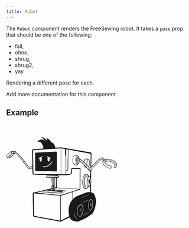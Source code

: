 ```yaml
---
title: Robot
---
```


The `Robot` component renders the FreeSewing robot.
It takes a `pose` prop that should be one of the following:

 - fail,
 - ohno,
 - shrug,
 - shrug2,
 - yay

Rendering a different pose for each.

<Fixme> Add more documentation for this component </Fixme>

## Example

<svg class="" xmlns="http://www.w3.org/2000/svg" width="300" height="300" viewBox="0 0 500 500"><path stroke="none" fill="currentColor" d="m 159.48843,60.874613 c -0.30352,-0.002 -0.48225,0.0525 -0.61592,0.163448 -0.5795,0.480937 -0.17967,0.920146 2.48781,2.735562 5.73849,3.905466 11.25954,10.761049 12.72466,15.800879 0.20279,0.69761 0.42697,1.46235 0.49894,1.69983 0.072,0.23748 -0.10948,-0.004 -0.40259,-0.53507 -0.76251,-1.38282 -3.13081,-4.22261 -4.36314,-5.23198 -2.12605,-1.74138 -4.33873,-2.61517 -8.1998,-3.23965 -1.90418,-0.30798 -2.41888,-0.30549 -4.49906,0.0292 -1.29185,0.20788 -3.00525,0.59648 -3.80742,0.86368 -3.18563,1.0612 -6.89632,3.55605 -10.09576,6.78557 -2.477,2.50029 -2.47285,3.40782 0.0137,2.81471 0.62343,-0.14871 2.33017,-0.27684 3.79194,-0.28389 3.86781,-0.0181 6.17924,0.86976 9.71038,3.72656 2.75944,2.23246 6.70289,7.96661 8.45444,12.29454 2.10794,5.208608 3.08813,12.309388 1.91832,13.889428 -0.22008,0.29726 -2.02598,0.47707 -9.57274,0.95486 -5.11618,0.32391 -11.04234,0.65599 -13.16854,0.73809 -5.75914,0.22239 -19.58726,1.29218 -21.85696,1.69123 -2.49994,0.43953 -3.95978,1.38923 -4.8397,3.14847 -0.57548,1.15055 -0.59844,1.37026 -0.54023,5.06854 0.0335,2.12621 0.16876,11.74775 0.30108,21.38211 0.13233,9.63437 0.35397,22.138 0.49206,27.78572 0.26338,10.77214 0.11612,18.92343 -0.34925,19.3055 -0.39421,0.32365 -4.64784,1.76806 -8.22734,2.79405 -3.51963,1.00885 -4.03578,0.9948 -5.45564,-0.14623 -1.61126,-1.29483 -9.045437,-9.83716 -11.009345,-12.65068 -5.590327,-8.00877 -15.643259,-20.50865 -24.965867,-31.04088 -15.66131,-17.69339 -23.516938,-25.42744 -26.724196,-26.313 -0.602852,-0.16646 -1.475604,-0.12297 -3.076217,0.15312 -2.742953,0.47313 -2.210998,0.47561 -9.361124,-0.0654 -3.255752,-0.24633 -6.225037,-0.44317 -6.599757,-0.437 -0.54784,0.009 -1.423395,0.74029 -4.469803,3.73343 -2.083707,2.04729 -6.915266,6.78636 -10.7357876,10.53278 C 3.1250513,142.76856 0,146.01565 0,146.23782 c 0,0.55235 4.0956757,9.71992 4.5420643,10.16632 0.197098,0.19712 0.5870615,0.30207 0.8671213,0.23398 0.2799012,-0.0681 3.867933,-0.67521 7.9726994,-1.34886 l 7.463436,-1.22497 0.992716,-0.88605 c 0.546307,-0.48761 4.038501,-3.73361 7.75936,-7.21397 12.464207,-11.65858 11.838357,-10.979 11.380966,-12.37197 -0.328032,-0.99901 0.401743,-0.5824 2.553191,1.45725 3.608915,3.42138 11.709481,12.47013 18.613859,20.79199 7.848608,9.45994 17.90462,22.24232 20.845321,26.49709 1.699149,2.45843 4.829049,6.80684 6.955895,9.66393 7.363018,9.89108 10.529281,13.19438 13.232211,13.80168 1.52732,0.34317 4.81297,-0.33827 10.01663,-2.07662 2.52486,-0.84346 4.68576,-1.44234 4.80185,-1.33165 0.11609,0.11069 0.34824,5.2199 0.51614,11.35345 l 0.30625,11.15213 0.88088,1.78242 c 0.89599,1.81291 2.02674,2.9819 3.71968,3.84183 1.37271,0.69727 4.47137,0.85254 21.91029,1.09938 9.30215,0.13167 21.47839,0.34936 27.05968,0.48518 5.58129,0.13583 15.3474,0.31321 21.70212,0.39399 l 11.55474,0.14796 0.24603,0.63486 c 0.3505,0.90597 -0.0173,1.77066 -0.84648,1.99231 -0.37778,0.101 -2.00779,0.07 -3.62333,-0.0688 -1.61553,-0.13883 -6.54918,-0.26821 -10.96289,-0.28732 -7.41164,-0.0321 -8.05757,-0.002 -8.45615,0.39743 -0.36407,0.36432 -0.4281,0.83749 -0.40775,3.02116 0.029,3.10485 0.4179,5.31095 1.04605,5.93909 0.59441,0.59443 2.56778,0.75759 13.66748,1.12692 4.65107,0.15475 8.52533,0.32371 8.60928,0.37506 0.25822,0.15796 0.42846,2.616 1.17852,17.13425 0.3982,7.70749 0.78692,14.42263 0.8654,14.92344 0.13415,0.8557 0.0636,0.98829 -1.17165,2.20393 -1.55917,1.53446 -2.39591,3.12916 -2.38974,4.5541 0.007,1.69974 0.89856,4.09753 2.0921,5.63457 1.07804,1.38829 1.28138,1.88918 0.87229,2.142 -0.1171,0.0724 -5.96056,1.49833 -12.98618,3.1674 -7.02561,1.66907 -17.99369,4.2743 -24.3723,5.78941 -6.37861,1.51513 -16.21545,3.85113 -21.8604,5.19241 -5.64495,1.34124 -11.02777,2.53901 -11.96077,2.66157 -6.51659,0.85612 -7.88751,1.06023 -9.81704,1.45553 -3.24272,0.66437 -4.16271,1.19108 -4.9739,2.84911 -0.51025,1.0429 -0.66248,1.68928 -0.63658,2.70116 0.0188,0.7316 0.36997,20.73669 0.77938,44.45717 0.4094,23.72047 0.81087,44.4873 0.89293,46.1484 0.0821,1.66109 0.0271,4.51634 -0.12215,6.3434 -0.25882,3.16824 -0.24816,3.3662 0.2271,4.29776 0.59158,1.15961 2.08631,2.70948 3.13815,3.25343 0.4142,0.21416 6.31834,1.40846 13.12036,2.65298 45.6104,8.34487 107.33799,19.75262 107.44046,19.85604 0.26542,0.2678 1.77908,-0.16892 2.50501,-0.7226 1.22184,-0.93196 38.76845,-19.06557 39.07896,-18.87365 0.15376,0.095 0.65538,0.98434 1.11314,1.97511 1.09882,2.37823 2.89392,5.39656 4.27884,7.1916 2.01186,2.60765 5.08541,4.74747 8.53701,5.94425 2.77092,0.96076 10.63718,2.83956 13.46963,3.2173 4.08749,0.54511 9.40004,0.84555 10.51385,0.59528 0.51445,-0.11556 2.9979,-1.13135 5.51758,-2.25727 2.51965,-1.12594 7.9339,-3.45233 12.03303,-5.17004 4.44285,-1.86175 9.64913,-4.26556 12.88982,-5.95285 6.50961,-3.38928 7.22726,-3.8148 11.92808,-7.07805 4.99721,-3.46897 11.26595,-7.63526 16.40821,-10.90439 4.78031,-3.03905 4.91978,-3.18282 7.87979,-8.16884 2.98969,-5.03599 6.50029,-12.85681 8.49056,-18.9115 0.83248,-2.53243 2.19686,-8.14852 3.39623,-13.98577 0.67843,-3.30183 1.59899,-10.43468 1.92522,-14.91655 0.24164,-3.31964 0.22368,-4.53241 -0.11872,-8.21357 -0.92927,-9.99047 -2.92444,-17.92931 -6.18684,-24.61661 -2.1939,-4.49707 -5.64305,-8.55094 -8.3254,-9.78436 -0.53155,-0.24442 -2.21634,-0.6271 -3.74376,-0.84992 -1.52741,-0.22281 -2.95185,-0.49726 -3.16396,-0.61077 -0.61046,-0.32671 -0.74927,-10.73684 -0.47141,-35.38509 0.63863,-56.64821 0.74843,-64.84696 0.87744,-66.11111 0.13052,-1.27881 0.24441,-1.47508 1.96652,-3.38246 9.6872,-10.72954 40.69582,-42.22421 43.13584,-43.81199 0.65327,-0.42511 0.69472,-0.42164 1.76004,0.13935 1.69621,0.89321 5.17272,3.42776 5.31628,3.87624 0.071,0.22185 -0.0862,1.25456 -0.34925,2.29512 -1.45078,5.73986 -1.13227,9.63559 1.18541,14.45547 1.4708,3.05867 3.27629,5.20728 6.57395,7.82301 9.15579,7.26251 16.68808,10.95299 24.2295,11.87474 2.82757,0.34562 3.64749,0.34828 4.89132,0.0121 1.3407,-0.36241 1.86325,-1.3644 2.36221,-4.53347 0.20533,-1.30405 0.59641,-3.28104 0.87057,-4.3941 0.48456,-1.96717 0.48693,-2.03496 0.0533,-2.45684 -0.2938,-0.28587 -1.72449,-0.69445 -4.19109,-1.19573 -6.49577,-1.32012 -13.70952,-4.66928 -18.59493,-8.63336 -1.99262,-1.61682 -6.29179,-7.01041 -6.29179,-7.89356 0,-0.78089 3.26918,-2.38945 5.92017,-2.91277 0.39866,-0.0787 2.08796,-0.29375 3.7558,-0.4783 3.25807,-0.36048 6.34702,-0.15266 10.37793,0.70024 4.46596,0.94494 10.46172,3.28909 13.29414,5.19756 2.39937,1.61667 5.64097,4.50215 7.32579,6.52061 2.9635,3.55034 3.07658,3.91 1.48478,4.73304 -0.52977,0.27392 -1.08975,0.76305 -1.24391,1.08735 -0.15417,0.3243 -0.45145,2.01239 -0.66066,3.75064 -0.20921,1.73825 -0.54188,4.00659 -0.7398,5.04101 -0.2328,1.21669 -0.2807,2.02802 -0.13592,2.29855 0.1231,0.23 0.80967,0.82278 1.52606,1.31617 1.06247,0.73141 1.43149,0.86578 2.00436,0.72776 2.10211,-0.50644 5.50142,-2.95702 6.96449,-5.02208 1.5108,-2.13238 2.04911,-3.31659 2.69083,-5.90812 0.55449,-2.23928 0.56049,-2.36391 0.21678,-4.97563 -0.1939,-1.47338 -0.52494,-3.27028 -0.73464,-3.99322 -1.366,-4.70909 -5.8388,-9.74109 -12.01238,-13.51609 -2.47918,-1.51595 -8.1344,-4.27704 -10.37965,-5.0668 -7.852,-2.76195 -17.9165,-4.23811 -25.06221,-3.67667 -1.8966,0.14902 -3.92416,0.37716 -4.50594,0.50754 -0.96655,0.21661 -1.19793,0.16652 -2.68567,-0.58496 -0.89547,-0.45232 -2.87966,-1.60205 -4.40786,-2.55491 -1.52821,-0.95284 -3.90375,-2.29336 -5.28015,-2.97987 -2.12603,-1.0604 -2.70772,-1.2493 -3.86591,-1.24906 -2.62515,7.4e-4 -6.67105,2.50879 -12.41154,7.69225 -5.51644,4.98115 -14.86337,14.17466 -21.18598,20.83844 -7.41342,7.81343 -12.03789,12.41498 -12.47691,12.41498 -0.18787,0 -0.35234,-0.62941 -0.45764,-1.75317 -0.21912,-2.33826 0.30507,-46.65447 0.59356,-50.17948 0.14996,-1.83226 0.14129,-3.58614 -0.0275,-5.19585 -0.40057,-3.81977 -1.38692,-5.33758 -3.91752,-6.03028 -0.68882,-0.18855 -29.79319,-5.25185 -64.67624,-11.25365 -34.88305,-6.00179 -64.70657,-11.168 -66.27456,-11.47904 -2.51752,-0.4994 -3.13983,-0.5395 -5.31628,-0.3441 -1.35556,0.12172 -6.4512,0.4929 -11.32419,0.82412 -8.71642,0.59254 -11.54848,0.59215 -12.03991,0 -0.13466,-0.16224 -0.3611,-0.9347 -0.50238,-1.71704 -0.52386,-2.90069 -1.47272,-6.22446 -2.37254,-8.311628 -2.80311,-6.50187 -8.1998,-12.24819 -12.58875,-13.40597 -1.48811,-0.39255 -1.74731,-0.20668 -2.17124,1.56047 -0.16059,0.66939 -0.36457,1.2181 -0.45249,1.2181 -0.0879,0 -0.41328,-0.89771 -0.72259,-1.99404 -1.31295,-4.65354 -2.97052,-7.75047 -5.81007,-10.84933 -2.88682,-3.15048 -7.49215,-6.01047 -11.64075,-7.229459 -2.07665,-0.610189 -3.0404,-0.514296 -3.24827,0.323452 -0.0737,0.296973 0.24248,2.116247 0.70368,4.043127 1.9765,8.25784 1.89357,8.6341 -0.89981,4.06377 -1.1739,-1.92063 -2.82983,-4.31782 -3.6801,-5.32832 -3.73253,-4.435874 -10.90163,-8.466646 -17.08091,-9.603719 -0.63117,-0.116153 -1.05909,-0.175137 -1.36263,-0.177207 z m 86.88073,51.017357 c 0.26275,0.10083 0.31829,10.40055 0.31829,58.5995 v 58.47908 l -7.79204,-0.0344 c -15.64166,-0.0678 -101.92702,-1.16552 -106.97421,-1.36089 -4.57843,-0.17724 -5.30922,-0.26211 -6.16102,-0.71056 -1.166,-0.61386 -2.17264,-1.6372 -2.52394,-2.56696 -0.17073,-0.45185 -0.54631,-17.8114 -1.10283,-50.94509 -0.82258,-48.97367 -0.83397,-50.28485 -0.40087,-51.26167 0.24446,-0.55134 0.61001,-1.13741 0.81206,-1.30412 0.78937,-0.65132 4.0811,-1.26799 6.7718,-1.26799 1.44883,0 28.30619,-1.74331 59.6834,-3.87452 31.37722,-2.13121 57.19403,-3.81966 57.36936,-3.75236 z m 2.01296,0.22022 c 0.67656,-0.0317 2.77199,0.36062 9.41964,1.52779 4.18596,0.73495 7.7605,1.47907 7.94345,1.65338 0.28095,0.26768 0.28678,1.38122 0.0344,7.16407 -0.16436,3.76572 -0.26117,9.85683 -0.21334,13.53501 0.0813,6.25025 0.12007,6.72946 0.57464,7.33784 0.26752,0.35802 0.86484,0.77411 1.32821,0.9239 l 0.84304,0.27183 -0.0258,42.12593 c -0.0222,35.70346 -0.0781,42.15881 -0.36303,42.33926 -0.36392,0.23021 -16.07858,0.22897 -18.4573,-0.002 l -1.45036,-0.14108 -0.0654,-57.86658 c -0.0363,-31.82663 -0.004,-58.11939 0.0706,-58.42918 0.0603,-0.25003 -0.0447,-0.42141 0.3613,-0.44044 z m 23.15078,4.11195 c 1.55266,0.0976 7.14335,1.14613 7.46687,1.45208 0.31357,0.29653 0.30394,0.79664 -1.26799,65.74982 -0.34089,14.08611 -0.67039,25.85112 -0.73292,26.14439 -0.075,0.35128 -0.49491,0.70189 -1.23015,1.02713 -1.46666,0.64877 -4.15227,0.68742 -4.88615,0.0706 l -0.50238,-0.42324 0.2942,-46.91402 c 0.16226,-25.80239 0.37296,-46.99107 0.46797,-47.08606 0.0299,-0.0299 0.16874,-0.0346 0.39055,-0.0206 z m 10.22996,1.96994 c 1.13903,0.0775 5.75392,0.8466 12.70058,2.11964 84.02635,15.39857 82.38113,15.08628 83.97313,15.92819 1.21677,0.64348 1.64998,1.04421 2.28651,2.11274 0.72952,1.2246 0.78529,1.47284 0.7897,3.5029 0.008,3.91739 -0.73071,47.97015 -0.88089,52.54858 l -0.14623,4.45604 -1.18541,1.22154 -1.18542,1.22154 -2.64437,-2.77857 c -1.45392,-1.52821 -2.64686,-2.84333 -2.65126,-2.92137 -0.005,-0.0781 0.40179,-0.57388 0.90498,-1.10283 0.91236,-0.95911 0.97486,-1.11384 2.25554,-5.63973 1.38907,-4.90889 1.67401,-14.53565 0.56088,-18.96828 -1.1051,-4.4007 -3.98472,-7.94779 -7.59591,-9.35596 -3.03825,-1.18475 -8.43142,-2.05806 -10.84418,-1.75661 -1.23832,0.15472 -1.45215,0.28027 -2.79923,1.65682 -0.80194,0.81949 -1.82095,2.17407 -2.26414,3.00912 -0.80616,1.51898 -2.05246,5.45172 -2.34329,7.39117 -0.28249,1.8837 -0.32842,1.87181 -3.41343,-0.88432 -6.31944,-5.64578 -8.43438,-7.16264 -13.68814,-9.81533 l -3.16911,-1.60004 -0.40776,-2.41556 c -0.49618,-2.94154 -1.98215,-6.67855 -3.37214,-8.48024 -1.73879,-2.25381 -4.24527,-3.49262 -8.92068,-4.40615 -3.88322,-0.75875 -4.78687,-0.82061 -7.50817,-0.5213 -3.04671,0.3351 -3.92661,0.77122 -5.30939,2.63233 -2.08597,2.80761 -4.16772,8.0821 -4.96703,12.58702 -0.59394,3.3474 -0.53966,9.87285 0.11183,13.52985 1.85161,10.3937 4.69826,15.48344 9.20284,16.44949 2.32351,0.49831 10.26272,-0.79433 13.03607,-2.12307 3.39885,-1.6284 6.49682,-6.6844 7.64753,-12.47863 0.25034,-1.26046 0.56087,-2.18539 0.75701,-2.26071 0.18259,-0.07 1.22503,0.38946 2.31749,1.02025 4.07134,2.35081 9.2762,6.49403 14.75138,11.74399 l 2.61513,2.50845 0.60561,2.16952 c 1.09019,3.91137 3.6698,8.46282 5.39025,9.5091 0.39082,0.23766 1.61284,0.56735 2.71492,0.73292 1.10207,0.16557 2.22032,0.3562 2.48609,0.42324 0.46705,0.11772 2.17176,1.93515 7.78689,8.30646 4.67415,5.30362 5.87822,6.45942 6.94729,6.65998 0.57673,0.10819 1.33677,0.0637 1.92865,-0.11356 0.53691,-0.16078 1.23708,-0.35723 1.55703,-0.43528 l 0.58153,-0.14107 -0.15313,7.82645 c -0.0846,4.30513 -0.3179,10.3289 -0.51785,13.38532 -0.19999,3.05642 -0.36382,5.80183 -0.36647,6.10083 -0.005,0.79213 -0.5258,0.66178 -1.1768,-0.29421 -0.81286,-1.19371 -1.86215,-1.91263 -3.66634,-2.51018 l -1.57768,-0.52129 -1.66026,-3.50807 c -1.99421,-4.21208 -3.00068,-5.43264 -4.95326,-6.00791 -2.47669,-0.72969 -8.22659,-0.39699 -10.16459,0.58841 -1.87434,0.95304 -4.1463,3.71308 -5.85995,7.11934 -1.06105,2.10904 -3.4002,8.86523 -4.18248,12.07948 -1.23098,5.05771 -2.02828,13.00487 -2.03533,20.29649 -0.01,9.97015 3.18296,19.94329 7.87463,24.59769 2.66648,2.64528 5.15746,3.73412 7.9469,3.47363 1.9173,-0.17903 2.83374,-0.56071 5.31111,-2.20909 2.12577,-1.41444 3.07729,-2.56564 4.93605,-5.97177 0.99761,-1.82812 1.03074,-1.86053 2.24695,-2.12136 1.45014,-0.311 3.25205,-1.07146 3.87795,-1.63789 0.24355,-0.22041 0.95432,-1.30271 1.57941,-2.40523 0.62507,-1.10252 1.22965,-2.0052 1.34369,-2.00609 0.19235,-0.002 0.12642,6.67345 -0.23571,23.5981 l -0.14623,6.80621 -4.93778,-0.13936 c -7.71773,-0.21883 -8.34789,-0.0973 -17.40436,3.34461 -4.1453,1.57542 -9.41843,3.61108 -11.71819,4.52486 -2.29978,0.91381 -6.13814,2.42575 -8.53013,3.36009 -18.50525,7.22845 -18.17833,7.08668 -22.83247,9.97878 -3.00857,1.86954 -5.02896,3.47576 -9.46092,7.52365 -1.28282,1.17166 -2.38021,2.12996 -2.43791,2.12996 -0.1367,0 -0.42324,-17.37701 -0.42324,-25.66266 v -6.4518 l 14.07352,-4.61604 c 7.74071,-2.53881 15.23385,-4.99632 16.65251,-5.4608 1.41867,-0.46448 2.71258,-1.00528 2.87492,-1.20089 0.22848,-0.2753 0.34675,-10.94674 0.52303,-47.2392 0.12526,-25.78614 0.16893,-47.12037 0.0963,-47.40951 -0.0726,-0.28912 -0.28926,-0.73987 -0.48173,-1.00303 -0.34459,-0.47113 -0.65243,-0.47818 -20.00401,-0.40947 -18.4693,0.0655 -19.69101,0.0958 -20.25863,0.50409 l -0.60389,0.43356 -0.13764,8.91552 c -0.11315,7.38862 -0.20643,9.16084 -0.54884,10.36244 -0.66531,2.33462 -1.43142,3.23545 -3.73171,4.38035 -1.10131,0.54815 -2.56935,1.16861 -3.26203,1.37982 -1.92243,0.58618 -9.09617,1.41165 -12.61627,1.45208 l -3.13987,0.0361 -0.0637,-7.91936 -0.0637,-7.91937 1.5209,0.15484 c 2.97064,0.30436 6.13207,-0.81533 6.69095,-2.37081 0.60655,-1.68821 0.96497,-8.91602 1.32648,-26.76378 1.04113,-51.39789 1.38529,-65.6157 1.59317,-65.82551 0.0175,-0.0177 0.10911,-0.0214 0.27183,-0.0103 z m -256.960381,8.37185 c 0.339357,0.0109 0.780671,0.0362 1.352297,0.0706 2.401919,0.14443 4.530062,0.35425 4.528299,0.44733 -5.55e-4,0.0251 -0.272225,0.57984 -0.603887,1.23358 -0.331662,0.65373 -0.602168,1.50826 -0.602168,1.89769 0,0.96785 1.253622,2.17528 2.845672,2.74072 0.693521,0.24632 1.261111,0.53145 1.261111,0.63314 0,0.10166 -1.618178,0.1858 -3.595801,0.1858 h -3.5958 l -1.357458,-3.20525 c -0.746585,-1.76264 -1.357457,-3.40264 -1.357457,-3.64397 0,-0.30383 0.107124,-0.39234 1.125192,-0.35958 z m 13.927276,0.19958 c 0.423932,-0.0233 0.422629,0.0715 0.270115,0.38883 -0.121262,0.25229 -0.216064,1.13458 -0.209898,1.96134 0.008,1.13579 -0.08089,1.54116 -0.363021,1.65682 -0.20537,0.0842 -1.127101,0.41296 -2.04737,0.73121 -2.240012,0.77464 -2.965949,0.74572 -4.068932,-0.16345 -1.16327,-0.95887 -1.202367,-1.73914 -0.116993,-2.40007 1.140931,-0.69475 4.719549,-1.96585 5.959738,-2.11618 0.245921,-0.0298 0.43505,-0.0507 0.576361,-0.0585 z m 185.825465,0.16 c -0.65479,0.006 -1.45032,0.0435 -2.43964,0.10323 -3.25632,0.19648 -44.17696,2.22048 -75.33631,3.72656 -6.91017,0.334 -13.03235,0.66881 -13.60555,0.74325 -0.66771,0.0867 -1.3184,0.38158 -1.81166,0.82238 l -0.77077,0.68819 0.0912,39.34219 c 0.0647,28.30856 0.16528,39.58019 0.3613,40.18867 0.20779,0.64504 0.53156,0.97337 1.3609,1.38154 l 1.08562,0.53507 33.7059,0.5041 c 18.53784,0.2773 38.86932,0.58874 45.18148,0.69335 6.31218,0.1046 11.99628,0.20914 12.63176,0.23054 1.27863,0.0432 2.49814,-0.37775 3.11406,-1.07529 0.37134,-0.42053 0.41706,-3.80869 0.57981,-43.35262 l 0.17549,-42.89498 -0.76734,-0.6469 c -0.8908,-0.74956 -1.59184,-1.00779 -3.55623,-0.98928 z m -183.717879,0.0825 c 0.698472,0 0.72918,0.29227 0.160005,1.52091 -0.580133,1.25228 -0.77996,1.38031 -1.011642,0.65034 -0.238226,-0.75057 0.319054,-2.17125 0.851637,-2.17125 z m -19.355385,0.38883 c 0.26608,0.29598 2.919652,6.75095 2.919652,7.10214 0,0.15503 -4.20788,4.56698 -9.352522,9.80501 -5.144642,5.23802 -9.483321,9.52457 -9.6415632,9.52457 -0.1582422,0 -0.5700992,-0.48061 -0.9135739,-1.0667 -1.0331549,-1.76295 -2.8026602,-5.51586 -2.8026602,-5.94253 0,-0.52689 19.5390153,-19.70242 19.7906673,-19.42249 z m 21.428562,0.88089 c 0.603668,0.12538 1.950513,1.27343 4.734758,4.00355 l 2.826746,2.7717 -1.015082,1.16132 c -0.558155,0.63883 -1.123068,1.16157 -1.25595,1.16132 -0.13289,-3e-4 -1.70761,-1.39985 -3.499453,-3.11062 l -3.256867,-3.11063 0.46625,-1.37466 c 0.256866,-0.75569 0.610308,-1.42824 0.784538,-1.4951 0.05788,-0.0222 0.128822,-0.0248 0.21506,-0.007 z m -4.548946,4.83799 c 0.153938,0.003 0.269369,0.0526 0.364742,0.14796 0.197318,0.1973 0.01585,0.26347 -0.684751,0.24946 -0.94378,-0.0189 -0.946358,-0.0214 -0.268394,-0.26839 0.243257,-0.0886 0.434467,-0.13211 0.588403,-0.12903 z m -2.355335,2.61856 c 0.959419,0.0141 1.470808,0.0617 1.520904,0.1428 0.08338,0.13491 -1.504047,1.81253 -3.526982,3.72828 -4.109567,3.89184 -10.777587,10.13614 -12.624873,11.82313 l -1.207777,1.10455 -5.433271,0.88948 c -5.6123653,0.91877 -6.5206142,1.01599 -6.5206142,0.7054 0,-0.10034 4.0497612,-4.22929 8.9998242,-9.17704 l 9.001545,-8.99638 5.579512,-0.16172 c 1.844005,-0.0533 3.252313,-0.0726 4.211732,-0.0585 z m 15.443017,0.6968 c 0.32044,0 6.106007,6.02847 7.587311,7.9056 0.444891,0.56377 0.443653,0.56846 -0.603887,1.51574 -0.577473,0.5222 -1.162407,0.95302 -1.298962,0.9583 -0.136546,0.005 -0.828998,-0.64969 -1.539829,-1.45724 -0.710839,-0.80755 -2.366331,-2.59816 -3.678383,-3.97775 -1.312043,-1.3796 -2.384583,-2.57401 -2.384583,-2.6547 0,-0.65669 1.368079,-2.28995 1.918333,-2.28995 z m -24.993395,1.19917 -6.981702,6.98858 c -5.028171,5.03254 -6.938775,7.09405 -6.832021,7.37225 0.08153,0.21245 0.287364,0.38208 0.457647,0.37679 1.022109,-0.0343 7.021891,-1.43015 7.484083,-1.74113 1.291201,-0.86878 13.120371,-12.11472 13.120371,-12.47346 0,-0.34224 -0.465144,-0.4011 -3.623328,-0.45765 z m 2.864598,0.77078 c 1.309356,-0.0461 2.477415,0.0136 2.596202,0.13247 0.126883,0.12689 -1.347925,1.65598 -3.575155,3.70763 -2.084993,1.92063 -4.068074,3.7618 -4.407866,4.0913 -0.339802,0.32948 -1.162706,1.07344 -1.827149,1.65338 -0.664443,0.57995 -1.496978,1.3174 -1.851235,1.6379 -0.460209,0.41633 -1.313219,0.72064 -2.98675,1.06498 -1.288251,0.26506 -2.366941,0.48173 -2.396627,0.48173 -0.520233,0 0.645768,-1.29192 5.858229,-6.49137 l 6.209208,-6.19372 z m 282.170563,5.84446 c 0.77792,0.0224 1.68409,0.15427 2.88524,0.38538 4.16019,0.8005 4.06755,0.73354 2.8732,2.09383 -1.30725,1.48888 -3.36402,6.02459 -3.93302,8.67293 -0.73794,3.43486 -0.72903,9.82027 0.0206,14.25589 1.17964,6.97938 3.33024,12.59584 5.47973,14.31095 0.46084,0.36769 0.83788,0.73865 0.83788,0.8241 0,0.27235 -0.7741,0.46762 -3.25687,0.82067 -3.46545,0.49278 -6.53011,0.45223 -7.737,-0.10151 -1.21708,-0.55842 -3.26808,-2.72169 -4.05517,-4.27711 -1.51815,-3.00014 -2.81019,-7.79099 -3.29815,-12.2326 -0.73975,-6.73311 0.11553,-13.13364 2.51017,-18.79451 1.2671,-2.9954 2.26667,-4.2436 4.08098,-5.09261 1.35479,-0.634 2.29584,-0.90271 3.59236,-0.86541 z m -250.986886,2.0921 c 0.375372,0 1.805707,1.50138 6.517174,6.84579 l 3.354934,3.80741 -1.302403,1.18542 c -0.71623,0.65237 -1.372375,1.19128 -1.458966,1.19745 -0.275338,0.0192 -9.020503,-10.63972 -9.096171,-11.08677 -0.0784,-0.46292 1.435363,-1.9493 1.985432,-1.9493 z m 122.398306,0.1428 c 0.34577,0.0272 0.89907,0.34277 1.72735,0.95314 2.40654,1.77342 5.6726,3.27068 13.00511,5.95803 3.99502,1.46417 4.35453,1.67994 4.35453,2.61168 0,1.104 -0.86528,1.54338 -2.72524,1.38671 -0.82659,-0.0696 -1.66738,-0.16542 -1.86672,-0.21334 -0.301,-0.0723 -0.38768,0.40977 -0.51271,2.84395 -0.29726,5.78754 -1.6599,9.60098 -3.9244,10.98181 -1.87708,1.14459 -4.02484,0.18665 -5.20273,-2.3192 -1.25502,-2.66995 -1.62546,-9.42537 -0.74841,-13.64684 0.26228,-1.26243 0.47825,-2.31872 0.48001,-2.34673 0.002,-0.028 -0.81188,-0.65331 -1.80823,-1.39014 -2.05618,-1.52061 -3.26374,-3.01484 -3.26374,-4.03969 0,-0.54525 0.13939,-0.80656 0.48518,-0.77938 z m 138.32649,0.27011 c 0.13355,0.005 0.26111,0.0209 0.38194,0.0482 1.30871,0.29517 3.09372,1.44392 3.83495,2.46716 0.77128,1.0647 1.34395,2.3396 1.14068,2.54287 -0.0774,0.0774 -0.6153,-0.0889 -1.19573,-0.3699 -2.90681,-1.40716 -5.91132,0.12918 -7.69054,3.9313 -0.86165,1.84131 -1.09061,3.03564 -1.41768,7.38257 -0.44585,5.92528 0.44063,10.49479 2.73212,14.07696 1.28485,2.00855 2.73532,2.85082 4.90508,2.85082 0.70961,0 1.05121,0.10301 1.05121,0.31829 0,0.53916 -1.69199,2.33025 -2.67534,2.83192 -1.02623,0.52354 -1.0973,0.53285 -1.79445,0.24259 -1.00437,-0.41819 -1.81434,-1.67677 -3.01084,-4.68487 -2.60112,-6.53943 -3.28421,-10.22145 -3.07966,-16.58714 0.0749,-2.32929 0.30231,-5.0006 0.50582,-5.94769 0.64253,-2.99032 2.27311,-6.81035 3.34805,-7.84366 0.82854,-0.79645 2.02948,-1.29376 2.96439,-1.2594 z m -156.93347,0.21335 c 0.34578,-0.0272 0.48517,0.2341 0.48517,0.77938 0,1.02485 -1.20584,2.51906 -3.26202,4.03967 -0.99635,0.73684 -1.81171,1.36214 -1.80995,1.39016 0.002,0.028 0.21774,1.08429 0.48002,2.34673 0.87706,4.22147 0.50662,10.97688 -0.74841,13.64684 -0.56893,1.21035 -1.52232,2.25443 -2.34674,2.56867 -3.62437,1.3815 -6.36578,-3.15883 -6.7804,-11.23128 -0.12503,-2.4342 -0.2117,-2.91628 -0.5127,-2.84396 -0.19933,0.0479 -1.03841,0.14376 -1.865,0.21335 -1.85995,0.15667 -2.72524,-0.28443 -2.72524,-1.38843 0,-0.92588 0.44796,-1.20748 3.85387,-2.42243 6.88927,-2.45755 11.10242,-4.37545 13.50403,-6.14556 0.82827,-0.61047 1.38158,-0.92592 1.72737,-0.95314 z m 159.35246,6.13866 c 1.05747,0 2.63876,1.45939 3.58547,3.3102 0.70419,1.3767 0.58643,1.52175 -1.2353,1.52263 -2.41029,0.002 -3.70745,0.97847 -4.85519,3.65602 -1.07777,2.51432 -0.8902,5.05494 0.49034,6.62728 1.02652,1.16913 1.65348,1.43472 4.23066,1.79446 1.24751,0.17414 2.27016,0.43861 2.33296,0.60217 0.20158,0.52531 -0.72356,3.92281 -1.36777,5.02207 -0.34672,0.59164 -0.87926,1.2351 -1.18369,1.43144 -0.91817,0.59214 -1.56328,0.64965 -2.28652,0.19958 -1.14629,-0.71333 -1.94307,-1.73222 -2.83707,-3.62849 -1.24813,-2.64742 -1.68302,-5.50324 -1.51058,-9.90652 0.14432,-3.68566 0.52044,-5.57605 1.48821,-7.4858 0.61665,-1.21694 2.54633,-3.14504 3.14848,-3.14504 z m 106.74538,1.46241 c 0.80958,-0.0363 1.57788,0.0828 2.12307,0.36474 l 0.72604,0.37507 -0.9669,0.9411 c -1.05131,1.02027 -1.71564,2.1262 -1.9493,3.24998 -0.12579,0.60479 -0.33422,0.77318 -1.34886,1.08563 -0.91576,0.28201 -1.6642,0.81281 -3.1588,2.2435 -1.07726,1.03117 -2.05596,1.87029 -2.17468,1.865 -0.11877,-0.005 -0.46278,-0.53579 -0.7639,-1.17853 -0.36327,-0.77541 -0.88881,-1.39356 -1.5622,-1.83919 l -1.01336,-0.6727 1.5622,-1.44176 c 1.92615,-1.77901 4.54858,-3.66605 6.15244,-4.4268 0.7132,-0.3383 1.56468,-0.52977 2.37425,-0.56604 z m 4.34593,1.67919 c 0.30642,0 0.75535,0.14438 0.99788,0.32173 0.41023,0.29997 0.35534,0.40328 -0.78798,1.47273 -0.73265,0.6853 -1.39374,1.57944 -1.63618,2.21426 -0.46143,1.20824 -0.87579,1.3381 -1.4538,0.45592 -0.37104,-0.56667 -0.37063,-0.68268 0.009,-1.67575 0.47458,-1.24264 2.067,-2.78889 2.87147,-2.78889 z m 2.74933,1.69123 c 0.31903,0 1.47192,0.53641 2.56179,1.1923 1.08987,0.65589 2.17268,1.26652 2.40523,1.35573 0.72992,0.27999 0.47432,0.56062 -1.32993,1.46756 -0.96344,0.4843 -2.18508,1.17442 -2.71663,1.53296 -0.53156,0.35853 -1.08676,0.71951 -1.23187,0.80346 -0.14512,0.084 -0.87741,-0.29797 -1.62929,-0.84992 -1.14835,-0.84301 -1.36787,-1.12223 -1.36434,-1.74284 0.009,-1.58847 1.91685,-3.75925 3.30504,-3.75925 z m -366.341544,0.72432 c 0.466071,0 1.215532,0.72305 3.442678,3.3188 1.565634,1.82476 3.572899,4.23723 4.459481,5.36273 1.546818,1.96367 1.597802,2.07289 1.280036,2.68739 -0.182133,0.35221 -0.720935,0.98208 -1.197453,1.40048 -0.476521,0.41838 -0.998115,0.75629 -1.159603,0.75012 -0.298568,-0.0117 -9.174612,-10.95412 -9.304349,-11.47043 -0.113898,-0.45326 1.816565,-2.04909 2.47921,-2.04909 z m 254.254074,1.6964 c 0.97194,0.0114 3.52263,0.46878 3.72138,0.66754 0.12743,0.12743 -0.12673,0.72603 -0.61765,1.45552 -0.88847,1.32027 -1.45617,3.32511 -1.21465,4.28744 0.11979,0.4772 0.0272,0.62922 -0.49895,0.82927 -1.4269,0.5425 -3.34964,-0.0471 -3.92784,-1.20434 -0.41064,-0.8218 -0.387,-3.01358 0.0413,-3.84183 0.45117,-0.87243 1.96145,-2.19977 2.49642,-2.1936 z m 35.54852,0.37678 c 1.40001,-0.006 2.97724,0.17784 4.3098,0.55571 1.23854,0.35121 1.99403,0.68941 1.99403,0.89293 0,0.18016 -0.32813,0.8426 -0.72776,1.47273 -1.04779,1.65221 -2.06749,4.45291 -2.67534,7.34645 -0.42841,2.03939 -0.53325,3.39126 -0.55571,7.10901 -0.0152,2.52486 0.0618,5.32426 0.17205,6.22125 0.12956,1.05384 0.11558,1.63101 -0.0395,1.63101 -0.13207,0 -2.53145,-2.36403 -5.33176,-5.25433 l -5.0909,-5.25607 -0.004,-1.9321 c -0.006,-5.30707 2.00755,-10.53223 4.70034,-12.19647 0.62561,-0.38666 1.84825,-0.58384 3.24826,-0.59012 z m 93.69727,0.60905 c 8.64677,-0.05 17.73895,1.86609 26.13407,5.50725 2.83921,1.23143 8.52155,4.99883 10.9715,7.27418 1.59376,1.48018 2.04318,2.08291 2.94718,3.95366 1.3186,2.72868 1.67542,4.13001 1.5123,5.92877 -0.29358,3.23784 -3.75257,7.53954 -5.29047,6.57911 -0.64538,-0.40304 -0.87403,-0.14439 -0.45938,0.51958 0.42566,0.68159 0.37553,1.69936 -0.23914,4.88445 -0.50377,2.61042 -0.46614,3.27567 0.13764,2.44996 0.44058,-0.60252 0.80562,-2.38867 0.99788,-4.88961 l 0.15828,-2.06113 1.23014,-0.7983 c 2.04519,-1.32554 3.178,-2.84622 3.86764,-5.19412 0.21199,-0.72178 0.38786,-1.80846 0.39227,-2.41555 0.0101,-1.5252 0.3923,-0.81754 0.84992,1.57423 0.45166,2.35933 0.44751,5.24277 -0.009,6.77869 -0.80337,2.70524 -3.89034,6.32938 -6.64105,7.79549 -1.45686,0.7765 -1.9407,0.86247 -2.83018,0.5041 -0.91127,-0.36716 -1.03495,-0.93566 -0.66067,-3.02804 0.72169,-4.03452 1.05317,-6.05837 1.12003,-6.84407 0.0648,-0.76244 0.16438,-0.84914 1.59144,-1.36433 1.65868,-0.59881 2.33113,-1.09401 2.85084,-2.099 0.7771,-1.50275 0.0915,-4.87201 -1.55531,-7.64408 -2.09868,-3.5326 -6.85865,-7.66778 -10.31772,-8.96197 -2.00943,-0.75183 -2.13973,-0.48793 -0.27355,0.55571 3.745,2.09432 7.82298,5.80861 9.5607,8.70907 1.52427,2.54419 2.12158,5.29204 1.37294,6.31587 -0.39308,0.53755 -0.33445,0.58267 -1.18713,-0.90669 -1.04225,-1.8205 -3.93357,-5.1725 -5.92877,-6.87503 -4.23922,-3.61734 -11.30893,-6.95664 -17.60566,-8.31335 -3.0303,-0.65292 -9.24952,-0.89122 -12.51648,-0.48002 -1.27911,0.16105 -2.36193,0.25663 -2.40695,0.21162 -0.18505,-0.18505 0.66193,-3.24881 0.991,-3.58376 0.29368,-0.29893 1.19128,-0.35841 5.12014,-0.34582 4.20962,0.0136 5.11925,0.0899 7.8385,0.66411 1.6922,0.35736 4.65235,1.13831 6.57739,1.73596 3.56537,1.10693 4.64845,1.31058 4.34249,0.81551 -0.54643,-0.88415 -7.22009,-3.04511 -11.85754,-3.84011 -3.58843,-0.61516 -7.97634,-0.83788 -10.23168,-0.51786 -1.75151,0.24852 -1.83027,0.23857 -2.41556,-0.32173 -0.33284,-0.31862 -1.25692,-0.87358 -2.05425,-1.23359 -1.33526,-0.60288 -1.40284,-0.6685 -0.84648,-0.83442 0.33222,-0.0991 2.47505,-0.19153 4.76229,-0.20474 z m -136.73847,0.33893 0.004,1.08735 c 0.002,0.59799 -0.0779,1.68466 -0.17893,2.41555 l -0.18409,1.32821 -0.0206,-1.44864 c -0.011,-0.79733 0.0707,-1.88572 0.18063,-2.41727 z m 13.37844,0.14453 c 0.21195,-0.002 0.43419,0.0807 0.71744,0.23226 0.46121,0.24683 0.45074,0.28973 -0.28732,1.13035 -0.912,1.03869 -1.43118,2.20314 -1.64306,3.68355 -0.28073,1.96151 -1.47961,1.38303 -1.47961,-0.71401 -10e-6,-1.27559 0.55219,-2.58323 1.50886,-3.5717 0.50845,-0.52534 0.83043,-0.75819 1.18369,-0.76045 z m 114.49268,0.21677 c 0.5145,0 0.99359,0.092 1.06327,0.20474 0.0697,0.11274 1.10831,0.61829 2.30887,1.12175 1.20061,0.50346 2.18158,0.98178 2.18158,1.06326 -3.9e-4,0.0815 -0.89644,0.58331 -1.99232,1.11486 -1.09589,0.53156 -2.26394,1.08792 -2.5962,1.23703 -0.53141,0.23848 -0.89576,0.11556 -3.02117,-1.01852 -1.32888,-0.70907 -2.41555,-1.4275 -2.41555,-1.59661 0,-0.50442 3.41051,-2.12651 4.47152,-2.12651 z m -26.11858,0.15485 c 0.13148,0.0165 0.25923,0.0811 0.4284,0.16861 1.15956,0.59962 1.81635,1.55109 2.10071,3.04696 0.15717,0.8269 0.10649,0.88368 -7.02816,8.03292 -3.95237,3.96045 -7.29663,7.19856 -7.43248,7.19504 -0.13585,-0.004 -0.64769,-0.37919 -1.13723,-0.83444 -0.53966,-0.50186 -1.4195,-0.98105 -2.23489,-1.21809 -0.73969,-0.21504 -1.34542,-0.48147 -1.34542,-0.59185 0,-0.22425 10.72796,-10.77508 14.17847,-13.94448 1.65228,-1.51766 2.07619,-1.90414 2.4706,-1.85467 z m -85.6506,1.05465 c 1.16807,0 7.26205,4.20457 10.77536,7.43591 l 1.5123,1.39014 -0.66926,1.32477 c -0.36797,0.72853 -0.98576,1.78712 -1.37295,2.35189 -0.38716,0.56478 -0.7872,1.02713 -0.88948,1.02713 -0.10224,0 -1.15801,-0.78073 -2.34501,-1.73424 -2.53142,-2.03342 -5.91315,-4.29733 -7.95722,-5.32832 -1.64651,-0.83047 -1.80294,-1.00145 -1.80822,-1.96995 -0.01,-1.84636 1.61373,-4.49733 2.75448,-4.49733 z m 36.14554,0.75185 c 0.45536,0.0239 0.92487,0.20325 1.42628,0.53507 1.57027,1.03913 2.18314,2.08331 2.96267,5.05304 1.7543,6.6834 0.73401,18.46135 -1.96823,22.72236 -0.38518,0.60735 -0.93721,1.23177 -1.2267,1.38671 -0.47992,0.25684 -0.68505,0.11432 -2.32092,-1.61381 -0.98683,-1.04248 -1.95928,-2.20087 -2.16093,-2.57384 -0.20165,-0.37296 -0.70828,-2.16667 -1.12519,-3.98635 -0.69697,-3.04222 -0.75802,-3.64949 -0.75185,-7.53741 0.009,-6.23919 1.02772,-10.6721 2.93686,-12.79692 0.75217,-0.83714 1.46909,-1.22869 2.22801,-1.18885 z m 0.0654,1.07874 c -0.0654,-0.0125 -0.12952,-0.01 -0.19097,0.0137 -0.43279,0.16609 -0.47946,1.3219 -0.0706,1.7308 0.43504,0.43505 0.86637,0.35056 1.04262,-0.20474 0.17811,-0.56113 -0.32387,-1.45218 -0.7811,-1.53983 z m 80.96573,0.84819 c 0.38592,-0.0178 0.37937,0.37677 0.26667,1.36779 -0.23042,2.02646 -0.30332,2.17833 -1.18369,2.46888 -0.44041,0.14536 -1.42829,0.64197 -2.1936,1.10283 -0.76534,0.46086 -1.41743,0.83787 -1.45037,0.83787 -0.0329,0 -0.12471,-0.39486 -0.20302,-0.87744 -0.27624,-1.70215 0.96377,-3.24794 3.58204,-4.46293 0.57652,-0.26752 0.95042,-0.4263 1.18197,-0.437 z m -12.14658,0.22023 c 0.11761,0 0.21334,0.76842 0.21334,1.70843 0,4.2662 2.86641,9.20838 8.67809,14.963 1.54336,1.52822 3.75788,3.44921 4.9223,4.27023 4.25275,2.99848 9.91287,5.42646 14.51912,6.22814 4.05051,0.70496 4.99866,0.34773 1.23702,-0.46626 -8.70059,-1.88274 -15.83274,-6.11973 -22.41784,-13.31994 -2.12966,-2.32858 -2.81966,-3.28556 -3.89345,-5.39026 -0.71783,-1.40705 -1.47851,-3.14758 -1.69122,-3.86936 -0.40898,-1.38759 -0.51972,-3.53131 -0.1927,-3.73344 0.10697,-0.0661 1.16185,0.39962 2.34501,1.03401 l 2.15232,1.15272 0.009,2.27447 c 0.009,2.1109 0.0739,2.40621 0.88777,4.08787 1.04948,2.16841 3.91927,5.67991 6.04748,7.39977 2.93268,2.36998 7.95438,5.26225 12.04163,6.93525 1.85173,0.75795 3.17305,1.10028 9.48328,2.45169 2.25458,0.48284 2.19329,0.18922 1.05637,4.94293 -0.74154,3.10046 -1.2859,4.36485 -1.87876,4.36485 -0.3087,0 -0.24598,-1.40394 0.18237,-4.1085 0.42307,-2.67111 0.32704,-3.70368 -0.33377,-3.57688 -0.32229,0.0618 -0.45398,0.45502 -0.59357,1.76866 -0.0987,0.92856 -0.32152,2.77446 -0.49377,4.10334 -0.27242,2.10193 -0.37395,2.42378 -0.78626,2.46545 -0.73381,0.0742 -5.2499,-1.03689 -8.16367,-2.0078 -7.88225,-2.62648 -17.86847,-9.38379 -21.89482,-14.81505 -1.44026,-1.94278 -3.02981,-5.20908 -3.42031,-7.02988 -0.74008,-3.45092 0.66665,-11.83344 1.98543,-11.83344 z m -66.46209,1.73252 c -0.37694,0.0568 -0.5915,0.56201 -0.39916,1.06325 0.23044,0.60051 0.99273,0.30853 0.99273,-0.38022 0,-0.37727 -0.15578,-0.62807 -0.42323,-0.67959 -0.0598,-0.0115 -0.11649,-0.0115 -0.17033,-0.004 z m -4.75369,0.50581 c -0.25209,-0.005 -0.46448,0.16095 -0.5299,0.50066 -0.0464,0.24092 0.10565,0.64737 0.33721,0.90325 0.50674,0.55995 0.67798,0.57577 1.07014,0.10323 0.2418,-0.29135 0.221,-0.48057 -0.10666,-0.98067 -0.22643,-0.34556 -0.51869,-0.52141 -0.77079,-0.52647 z m -286.263565,2.3519 c 0.293469,0 -0.683165,1.45907 -1.355737,2.025 -0.686199,0.57743 -1.197453,0.80061 -1.197453,0.52303 0,-0.14657 2.406262,-2.54803 2.55319,-2.54803 z m 291.977285,0.2942 c -0.11133,0.0164 -0.21596,0.0628 -0.29936,0.14625 -0.19018,0.1902 -0.18026,0.36415 0.0344,0.62281 0.34514,0.41588 0.98583,0.25229 0.98583,-0.25119 0,-0.34125 -0.38688,-0.56699 -0.72088,-0.51787 z m -165.95911,0.22883 c 0.0714,0.0118 0.13982,0.038 0.20646,0.0791 1.18709,0.73367 -1.58004,5.7676 -5.58984,10.16975 -7.52785,8.26445 -17.42778,14.21884 -26.04288,15.66497 -5.54632,0.93098 -9.527,-0.0873 -10.90612,-2.79062 -0.59879,-1.17374 -0.53731,-1.99465 0.15656,-2.09383 0.2762,-0.0395 1.39465,0.35995 2.4861,0.88777 1.35254,0.65407 2.47464,1.01305 3.52182,1.12519 3.31727,0.35526 8.94942,-1.11033 13.78447,-3.58547 6.94204,-3.55374 15.06294,-10.48431 19.73217,-16.84005 1.48541,-2.02193 2.15093,-2.69945 2.65126,-2.61684 z m 158.87934,0.99271 c -0.70246,-0.0248 -0.96252,0.69718 -0.23226,1.12176 0.5726,0.33291 0.89145,0.20285 0.98066,-0.40088 0.0496,-0.3358 -0.0916,-0.55595 -0.42151,-0.66066 -0.11676,-0.0371 -0.22654,-0.0566 -0.32689,-0.0602 z m -283.760279,0.0809 c 0.136742,-0.0256 0.260328,0.0745 0.485175,0.27699 0.258022,0.23235 2.164642,2.75856 4.235819,5.61565 2.071175,2.85709 4.613589,6.27216 5.650052,7.58731 1.036464,1.31515 1.883924,2.5177 1.883924,2.67362 0,0.15593 -0.390397,0.74173 -0.868841,1.30068 -0.478445,0.55896 -1.172358,1.1717 -1.541549,1.36262 -0.824599,0.42642 -0.670816,0.58901 -3.423753,-3.6216 -1.129484,-1.72754 -3.613054,-5.2049 -5.517576,-7.7284 -1.90452,-2.5235 -3.50826,-4.76616 -3.564831,-4.9825 -0.06546,-0.25033 0.192156,-0.57466 0.707117,-0.89293 0.445055,-0.27506 1.070437,-0.778 1.390146,-1.11831 0.278603,-0.29656 0.427576,-0.44759 0.564317,-0.47313 z m 264.688779,0.81894 c 0.0978,0 3.35709,3.18165 7.24322,7.06945 5.1215,5.12371 7.066,7.2195 7.066,7.61828 0,0.66521 -1.06971,2.86219 -1.76005,3.61473 -0.27429,0.299 -0.66978,0.53115 -0.87916,0.51442 -0.20938,-0.0166 -3.56797,-3.23903 -7.46173,-7.16063 l -7.07977,-7.13139 0.82928,-1.24734 c 0.45573,-0.68639 1.0625,-1.7045 1.34714,-2.26243 0.28464,-0.55795 0.59726,-1.01509 0.69507,-1.01509 z m 26.37321,4.59196 c -0.59043,0 -0.81634,0.42289 -0.45764,0.85508 0.3391,0.40863 1.1002,0.46594 1.32649,0.0998 0.21572,-0.34903 -0.33638,-0.95487 -0.86885,-0.95487 z m 28.53414,1.54499 c 0.7971,0.0432 2.08197,0.41376 2.8388,0.87401 0.41352,0.25147 0.93181,0.73044 1.151,1.06497 l 0.39743,0.60733 -6.81138,7.07461 c -3.74674,3.89101 -6.90428,7.10864 -7.01612,7.15031 -0.11184,0.0417 -0.36577,-0.23718 -0.56431,-0.62109 -0.35676,-0.68994 -1.82086,-2.10989 -2.69255,-2.61169 -0.40519,-0.23326 -0.20562,-0.5261 2.0078,-2.93686 4.17454,-4.5467 9.69486,-10.30516 10.09233,-10.5276 0.11964,-0.0669 0.3313,-0.0884 0.597,-0.074 z m -39.16669,9.61403 c 0.33826,0.13083 9.22226,9.45067 9.9564,10.44504 0.58033,0.78601 0.67234,1.09338 0.54196,1.81166 -0.28641,1.57795 -1.25035,3.1646 -2.1506,3.54075 -1.02191,0.42698 -0.89799,0.43847 -1.64134,-0.14625 -0.66903,-0.52626 -9.82909,-10.99154 -9.82909,-11.22957 0,-0.0782 0.37966,-0.53447 0.84475,-1.01336 0.46508,-0.47889 1.12401,-1.45917 1.46413,-2.17812 0.34013,-0.71896 0.70603,-1.27181 0.81379,-1.23015 z m -267.131858,0.60389 0.868841,0.95487 c 0.477362,0.52534 1.84278,2.02596 3.034926,3.33601 1.192151,1.31005 2.722471,2.73826 3.401391,3.17256 l 1.2353,0.7897 -0.80002,2.37426 c -0.44012,1.30603 -0.80281,2.61893 -0.80518,2.91793 -0.003,0.34104 -0.15224,0.54367 -0.40088,0.54367 -0.60763,0 -6.812205,-6.37781 -8.497445,-8.73486 -0.822385,-1.15023 -1.495096,-2.18696 -1.495096,-2.30373 10e-7,-0.11678 0.341713,-0.41432 0.758732,-0.66066 0.417021,-0.24633 1.194917,-0.88524 1.72908,-1.4194 z m 258.778928,1.63446 c 0.0663,-0.011 0.17141,0.0446 0.31485,0.16345 0.45291,0.37522 4.18937,4.98177 4.18937,5.16487 0,0.0654 -0.32905,0.11871 -0.73121,0.11871 -1.04353,0 -2.62897,-1.65302 -3.32052,-3.46332 -0.50362,-1.31837 -0.65156,-1.95062 -0.45249,-1.98371 z m 33.72827,2.69599 c 0.1332,0.007 0.27618,0.0537 0.46281,0.11871 0.86985,0.30324 2.33214,1.89788 2.55491,2.78546 0.1798,0.71643 0.34959,0.51186 -7.19677,8.60756 -3.03539,3.25634 -5.78486,6.04333 -6.11114,6.19199 -0.97682,0.44507 -2.09001,0.14022 -2.80094,-0.76733 -0.57296,-0.73147 -0.54292,-0.82051 0.37507,-1.12347 0.94224,-0.31097 2.20127,-1.54137 2.56523,-2.50674 0.14104,-0.3741 0.25636,-1.3502 0.25636,-2.16952 v -1.48993 l 3.22245,-3.14504 c 1.77247,-1.73011 3.93172,-3.93348 4.79842,-4.89648 1.1599,-1.28883 1.47397,-1.62669 1.8736,-1.60521 z m -271.27476,0.89297 c 0.0781,0.006 0.1349,0.0271 0.16689,0.0619 0.11452,0.12484 0.27746,1.33753 0.3613,2.69599 l 0.1514,2.4706 -0.71228,0.36819 c -1.03052,0.5329 -1.52786,0.46004 -2.29167,-0.33721 -0.87928,-0.91776 -1.06902,-2.44745 -0.45249,-3.6371 0.31384,-0.60558 0.75835,-0.97402 1.58628,-1.31444 0.53018,-0.21796 0.9562,-0.32652 1.19057,-0.30796 z m -5.1167,1.82887 c 0.38237,0.0465 0.30549,0.3682 0.2684,1.0254 -0.0691,1.22344 0.43556,2.68403 1.21293,3.5115 l 0.4955,0.52819 -2.69599,0.87056 c -1.48306,0.47944 -3.37057,1.0311 -4.19281,1.22499 -1.79207,0.42258 -2.73623,0.45265 -2.9575,0.0946 -0.26296,-0.42547 0.12988,-3.14884 0.61249,-4.24442 0.58545,-1.32904 1.08425,-1.61117 4.23409,-2.38631 1.79975,-0.44289 2.64052,-0.67102 3.02289,-0.62453 z m 263.16615,4.99283 c 0.43271,0.0506 1.63239,1.19066 1.86327,1.85295 0.58139,1.66782 0.0907,3.88159 -1.034,4.66939 -0.27801,0.19472 -0.97117,0.35442 -1.54155,0.35442 -0.84321,0 -1.20601,-0.15397 -1.93726,-0.82412 l -0.89981,-0.8241 1.36778,-1.43317 c 0.94896,-0.99489 1.45318,-1.75818 1.65166,-2.49813 0.1572,-0.586 0.3363,-1.14715 0.39743,-1.24734 0.0255,-0.0418 0.0707,-0.0572 0.13248,-0.0499 z m -59.97245,3.31536 16.79187,0.0567 -0.0981,31.1682 c -0.0543,17.14253 -0.16229,37.42 -0.24087,45.06105 l -0.1428,13.89288 -1.20949,0.0379 c -0.66443,0.0204 -10.01431,-0.433 -20.77823,-1.0082 -50.85792,-2.71773 -80.90012,-4.45307 -81.13605,-4.68659 -0.22478,-0.22243 -0.79428,-43.51114 -0.5798,-44.07005 0.0935,-0.24375 0.61763,-0.4226 1.54499,-0.52647 6.67254,-0.74738 7.20917,-0.9051 7.95377,-2.34502 0.38042,-0.73565 0.4418,-4.00868 0.10839,-5.73607 -0.28027,-1.45229 -0.74997,-1.74705 -2.67018,-1.66715 -0.86377,0.0359 -2.74592,0.0426 -4.18249,0.0137 l -2.61168,-0.0534 0.074,-0.874 0.0757,-0.87573 11.23473,-0.005 c 6.17929,-0.003 15.85653,0.0187 21.50427,0.0464 14.0487,0.069 17.51264,-0.23088 25.08802,-2.17125 6.23785,-1.59778 8.95486,-3.41426 10.12845,-6.7718 0.87397,-2.50036 1.03546,-3.88517 1.1682,-10.0063 0.13819,-6.37049 0.38545,-9.02732 0.86885,-9.33533 0.17418,-0.111 7.87274,-0.17623 17.10844,-0.14451 z m 43.55392,24.5822 c 0.47867,0.007 0.63433,0.2458 0.0722,0.71228 -0.53003,0.43989 -3.13138,4.31878 -3.84527,5.73436 -2.14593,4.25509 -4.38118,12.9263 -5.11498,19.84056 -1.25853,11.8582 1.09727,28.46839 4.97907,35.11497 0.54486,0.93292 0.94582,1.73976 0.89121,1.79446 -0.0547,0.0546 -0.59167,-0.21094 -1.1923,-0.59185 -2.14703,-1.36159 -5.72924,-7.96513 -6.8389,-12.60594 -2.06073,-8.61826 -2.13843,-17.69175 -0.24775,-29.0761 0.74758,-4.50145 1.2711,-6.3944 2.94889,-10.65492 2.05952,-5.22988 3.92995,-8.05966 6.33481,-9.58479 0.73177,-0.46407 1.53429,-0.68984 2.01296,-0.68303 z m 4.8896,0.0103 c 1.10976,0 2.60903,0.79037 3.46504,1.82887 0.86001,1.04331 2.81719,4.88539 2.59964,5.10294 -0.0766,0.0766 -0.95956,-0.0414 -1.96134,-0.26152 -1.00181,-0.22012 -2.40383,-0.39915 -3.11579,-0.39915 -1.1086,0 -1.50252,0.13834 -2.74589,0.96863 -5.69184,3.80088 -8.71839,11.14567 -9.50564,23.07162 -0.27882,4.22402 -0.18173,6.45076 0.50754,11.6184 0.61766,4.63073 1.01621,6.0611 2.54459,9.15983 1.42807,2.89529 2.86687,4.73063 4.62637,5.89608 1.31503,0.87105 1.81671,0.90498 5.21477,0.36474 1.32654,-0.21091 2.50353,-0.29054 2.61513,-0.17893 0.24191,0.24189 -0.91327,2.16109 -2.27275,3.77473 -0.66231,0.78612 -1.52151,1.42694 -2.68051,1.99919 -2.46307,1.21613 -3.17023,1.27348 -4.39582,0.36303 -1.8734,-1.3917 -2.92528,-3.21169 -4.26851,-7.38602 -0.97963,-3.04427 -2.13305,-8.52729 -2.71835,-12.92595 -0.532,-3.99787 -0.7435,-14.07693 -0.37163,-17.67965 0.58067,-5.62562 2.36771,-12.27514 4.51798,-16.80391 0.94082,-1.98156 3.31114,-5.58837 4.4698,-6.80277 0.90999,-0.95377 2.4481,-1.71016 3.47537,-1.71016 z m -144.84711,3.37213 2.47577,0.004 c 1.36209,0.002 2.62047,0.0936 2.79578,0.20473 0.19969,0.12664 0.29095,0.55396 0.24259,1.14412 l -0.0774,0.94282 -2.29512,0.0568 c -2.75337,0.0691 -3.1416,-0.10373 -3.1416,-1.39875 z m -10.75127,0.12044 h 3.97603 3.97774 l 0.17033,0.8396 c 0.0944,0.46182 0.12038,0.92417 0.0568,1.02712 -0.0636,0.10297 -1.90749,0.18753 -4.09647,0.18753 -4.31893,0 -4.32024,-8.8e-4 -4.16356,-1.3695 z m -21.8518,4.34765 c 9.78463,-0.0199 48.31702,0.28827 48.43663,0.41463 0.0362,0.0382 0.10336,0.76544 0.14969,1.61554 l 0.0843,1.54498 -1.57079,0.43528 c -0.89131,0.24661 -4.12962,0.65434 -7.48925,0.94283 -3.25575,0.27958 -6.84487,0.61111 -7.97442,0.73636 -5.04754,0.55972 -32.95224,-0.21018 -33.61815,-0.92733 -0.28302,-0.30483 -0.51434,-4.57187 -0.25635,-4.73132 0.0286,-0.0177 0.84054,-0.0281 2.23834,-0.031 z m 178.34311,0.15829 c 0.18544,-0.002 0.39049,0.0181 0.64689,0.0516 1.77334,0.23143 6.06113,1.67981 6.06641,2.04909 0.003,0.17894 -0.43637,0.82753 -0.97551,1.44004 -2.30697,2.62084 -4.53588,7.16101 -5.48833,11.17623 -1.87758,7.9153 -1.54414,15.37437 1.04778,23.42088 1.151,3.57323 2.14209,5.81655 3.16052,7.15203 0.31359,0.41121 0.56947,0.85799 0.56947,0.99444 0,0.13645 -0.57032,0.3237 -1.26799,0.41463 -0.69766,0.0909 -2.10215,0.37643 -3.12095,0.63485 -1.01881,0.25842 -2.0515,0.45931 -2.29512,0.44733 -2.04613,-0.10066 -3.93968,-1.86836 -5.50037,-5.13563 -2.46949,-5.16983 -3.44307,-11.23216 -3.20525,-19.9696 0.12726,-4.67561 0.21407,-5.48521 0.86196,-8.09485 1.41409,-5.69576 3.18037,-9.68892 5.20962,-11.77496 0.48301,-0.49655 1.53971,-1.35193 2.34844,-1.90113 1.01126,-0.68672 1.38609,-0.8986 1.94243,-0.90496 z m 9.38177,2.9661 c 0.59066,-0.0191 1.18194,0.35956 1.92522,1.10283 1.08141,1.08142 1.86123,2.51378 3.02459,5.5623 3.22602,8.45363 2.97753,20.27495 -0.59873,28.52038 -1.86214,4.2934 -3.16138,6.16568 -4.67454,6.73739 -0.9917,0.37469 -1.3807,0.32021 -2.49469,-0.34753 -1.78169,-1.068 -2.69528,-2.9553 -4.15668,-8.58863 -1.04095,-4.01252 -1.33555,-7.07201 -1.17336,-12.18959 0.2472,-7.80087 2.16794,-14.27028 5.5451,-18.6758 1.08456,-1.41479 1.84368,-2.09678 2.60309,-2.12135 z m -2.53255,4.9567 c -0.0845,0.0308 -0.13076,0.13804 -0.13076,0.32861 0,0.33383 1.24905,2.41978 1.87017,3.12267 0.35848,0.40575 0.78797,0.3757 0.78797,-0.055 0,-0.11738 -0.44804,-0.92646 -0.99443,-1.79791 -0.68696,-1.09564 -1.27954,-1.69091 -1.53296,-1.59832 z m -147.10953,0.19097 0.16,3.33257 c 0.0879,1.83296 0.15829,11.46152 0.15829,21.39759 0,20.35412 0.15442,18.82275 -1.88909,18.82892 -0.62173,0.002 -1.3625,0.0649 -1.6465,0.14108 -0.30048,0.0806 -0.59814,0.006 -0.71228,-0.17893 -0.10789,-0.17457 -0.22142,-7.22345 -0.25119,-15.66496 -0.0298,-8.44149 -0.12613,-18.02597 -0.21506,-21.29953 -0.10255,-3.77551 -0.0768,-6.00525 0.0722,-6.09737 0.12923,-0.0799 1.15563,-0.21639 2.27965,-0.3028 z m -7.04708,0.70196 c 0.25625,0.0223 0.45717,0.0708 0.54023,0.13935 0.23789,0.1963 0.3028,5.32222 0.3028,24.14521 v 23.89572 l -0.62109,0.23571 c -0.34087,0.12958 -1.14204,0.23571 -1.78069,0.23571 h -1.16133 L 214.444,292.7435 c -0.13789,-1.76274 -0.0996,-2.29629 0.19613,-2.7476 0.59692,-0.91101 1.12004,-3.34586 1.12004,-5.20618 0,-1.24377 -0.18002,-2.25905 -0.63658,-3.58892 -0.72697,-2.11751 -0.7497,-3.03901 -0.33033,-13.57285 0.12961,-3.25575 0.2391,-7.98554 0.24087,-10.5104 0.003,-2.52488 0.0743,-5.96484 0.16,-7.6441 l 0.15484,-3.05212 1.11143,-0.12732 c 0.30574,-0.0347 0.61776,-0.0378 0.87401,-0.0155 z m -6.71159,0.17892 c 1.57134,-0.0188 2.55293,0.0684 2.69255,0.24087 0.13211,0.16313 0.0893,6.00293 -0.10668,14.64816 -0.17922,7.90683 -0.33104,14.89265 -0.33721,15.52388 -0.0109,1.18876 -0.0989,1.29207 -0.77077,0.89981 -0.2193,-0.12804 -0.98031,-0.31603 -1.69123,-0.41808 l -1.29208,-0.18581 -0.16001,-4.70895 c -0.0875,-2.58974 -0.30233,-8.7857 -0.47829,-13.76899 -0.17596,-4.9833 -0.32253,-9.76706 -0.32517,-10.63084 l -0.004,-1.57079 z m 157.92102,4.09131 c -0.12409,-0.0129 -0.25248,0.0461 -0.34753,0.19613 -0.116,0.18313 -0.21242,0.68914 -0.21506,1.1252 -0.004,0.96391 0.49454,1.22252 1.31788,0.68303 0.77449,-0.50744 1.09423,-0.49062 1.09423,0.055 0,0.24363 0.0731,0.51529 0.16172,0.60388 0.25217,0.25218 0.55403,0.19426 1.31101,-0.25291 0.95993,-0.56705 0.94107,-1.14411 -0.031,-0.9497 -0.62955,0.12592 -0.76472,0.058 -0.96863,-0.47829 -0.17653,-0.46426 -0.3452,-0.57929 -0.65723,-0.45077 -0.97609,0.40203 -1.26455,0.41109 -1.26455,0.0396 0,-0.32956 -0.19406,-0.54981 -0.40087,-0.57119 z m 7.07633,1.76692 c -0.60023,-0.0397 -1.27443,0.15241 -1.69639,0.54884 -1.95201,1.83382 -2.78022,7.387 -1.94242,13.02919 0.41168,2.77269 0.80875,3.96255 1.60693,4.81218 0.7501,0.79844 2.08373,0.74339 2.90932,-0.11872 1.45677,-1.52124 2.18421,-4.43912 2.18158,-8.75723 -0.003,-4.39061 -0.87142,-8.14257 -2.12824,-9.18564 -0.23688,-0.1966 -0.57065,-0.3048 -0.93078,-0.32862 z m -8.10517,3.95711 c -0.52024,0 -1.11812,1.24063 -0.88777,1.84091 0.14168,0.3693 0.1867,0.36658 0.61077,-0.0172 0.4354,-0.394 0.47299,-0.3901 0.714,0.0602 0.18565,0.34691 0.51544,0.47884 1.2267,0.48862 0.86017,0.0119 0.97379,-0.0528 0.97379,-0.54711 0,-0.71366 -0.5638,-1.18548 -1.18197,-0.98928 -0.33759,0.10714 -0.55876,0.005 -0.74497,-0.34237 -0.14564,-0.27216 -0.46556,-0.49378 -0.71055,-0.49378 z m 1.60005,6.6118 c -0.0695,-0.007 -0.14486,0.0296 -0.22539,0.11011 -0.13284,0.13289 -0.16355,0.37042 -0.0671,0.52647 0.11689,0.18914 0.25701,0.20235 0.41808,0.0413 0.13283,-0.13289 0.16183,-0.36869 0.0654,-0.52474 -0.0584,-0.0946 -0.12148,-0.14611 -0.19097,-0.15313 z m -2.01641,0.19785 c -0.20751,0.0179 -0.43486,0.14992 -0.51099,0.37851 -0.059,0.17715 0.10907,0.30109 0.40432,0.30109 0.29678,0 0.50238,-0.15611 0.50238,-0.38024 0,-0.22202 -0.18819,-0.31725 -0.39571,-0.29936 z m 1.74456,1.40391 c -0.40603,0 -0.62453,0.13354 -0.62453,0.38023 0,0.2518 0.1763,0.35235 0.52475,0.30108 0.77353,-0.11381 0.85669,-0.68131 0.0998,-0.68131 z m -1.74284,0.30281 c -0.31246,-0.0463 -0.65162,0.34157 -0.47141,0.63313 0.17147,0.27748 0.8654,0.0995 0.8654,-0.22194 0,-0.11082 -0.11878,-0.27373 -0.26324,-0.36302 -0.0419,-0.0259 -0.0861,-0.0416 -0.13075,-0.0482 z m 2.39147,4.39238 c -0.63898,0.0159 -2.23835,0.68966 -2.23835,1.00648 0,0.43751 0.75695,0.43325 1.81855,-0.0103 0.81878,-0.3421 1.0524,-0.69773 0.62798,-0.96003 -0.0446,-0.0276 -0.1169,-0.0384 -0.20818,-0.0361 z m 0.17204,1.588 c -0.46868,0 -2.18738,1.22515 -2.04392,1.45725 0.21694,0.35102 0.63666,0.28193 1.50541,-0.24775 0.74007,-0.45123 1.07777,-1.2095 0.53851,-1.2095 z m 1.58285,3.98635 c -0.93508,0 -0.96328,0.0257 -1.16133,1.02713 -0.15538,0.78566 -0.31386,1.02713 -0.6727,1.02713 -0.58412,0 -0.61447,0.61542 -0.0464,0.94625 0.23255,0.13545 0.48865,0.25024 0.56775,0.25464 0.33386,0.0171 0.90951,-0.89137 0.98412,-1.55359 0.0599,-0.53161 0.23411,-0.75183 0.68303,-0.8568 1.0057,-0.23519 0.7501,-0.84476 -0.35442,-0.84476 z m 1.75661,1.05637 c -0.56031,0.0322 -1.4022,1.3891 -1.4022,2.43449 0,0.81828 -0.078,0.97894 -0.48173,0.97894 -0.47284,0 -0.65394,0.47469 -0.31141,0.81724 0.0949,0.0945 0.50325,0.13933 0.9067,0.0998 0.70155,-0.0687 0.73621,-0.12524 0.80518,-1.31273 0.0499,-0.85796 0.21783,-1.37399 0.54367,-1.66886 0.5475,-0.49547 0.59986,-0.91157 0.16001,-1.2766 -0.0654,-0.0542 -0.14019,-0.0768 -0.22022,-0.0722 z m -164.64982,4.87413 c 0.33071,0.006 0.68932,0.1257 1.11831,0.34753 1.43279,0.74093 2.42244,3.12415 2.42244,5.8307 0,1.64276 -0.2213,2.45621 -0.84132,3.07622 -0.92638,0.92639 -3.38375,7.4e-4 -4.58336,-1.72564 -0.59202,-0.85199 -0.73764,-1.33715 -0.81551,-2.71492 -0.12222,-2.16316 0.0273,-2.69846 1.08046,-3.86419 0.59392,-0.6574 1.06778,-0.96028 1.61898,-0.9497 z m -0.28904,2.20393 c -0.22308,-0.0206 -0.42751,0.12544 -0.79314,0.42152 -0.8136,0.65878 -0.80529,2.39006 0.0155,3.26374 0.88329,0.94021 1.82439,0.8203 2.41899,-0.30797 0.44443,-0.84333 0.12021,-2.07846 -0.73637,-2.79921 -0.44025,-0.37045 -0.68189,-0.5575 -0.90497,-0.57808 z m 0.35441,2.23662 c 0.0289,-0.007 0.0597,-0.002 0.0929,0.0189 0.13289,0.0821 0.24259,0.30573 0.24259,0.49722 0,0.19149 -0.1097,0.34754 -0.24259,0.34754 -0.13289,0 -0.24087,-0.2236 -0.24087,-0.49722 0,-0.20523 0.0613,-0.34422 0.14796,-0.36647 z m 20.13649,6.70642 c 0.48538,0.004 1.03134,0.026 1.70155,0.0585 1.6611,0.0807 23.13495,1.11888 47.7192,2.30716 50.48176,2.44009 49.6513,2.39566 49.6513,2.67707 0,0.52928 -3.49306,1.65422 -63.78503,20.55456 -10.16592,3.18682 -18.59281,5.82476 -18.72569,5.86167 -0.31386,0.0871 -107.40394,-10.46582 -107.8809,-10.63084 -0.32215,-0.11146 -0.32215,-0.14687 0,-0.32345 0.38442,-0.2107 3.61473,-0.98882 28.73371,-6.91288 8.69362,-2.05033 15.8529,-3.68142 15.90927,-3.62505 0.22753,0.22755 -0.25157,1.60564 -0.62797,1.8065 -0.22176,0.11834 -4.00443,1.35774 -8.40626,2.75449 -4.40184,1.39672 -8.34361,2.71518 -8.75896,2.92997 -0.7366,0.3809 -0.9408,0.71716 -0.57292,0.94455 0.38566,0.23835 6.79784,0.89337 14.55697,1.48649 7.88612,0.60283 20.3197,1.66766 45.18149,3.86763 6.71084,0.59384 13.61397,1.19168 15.34151,1.32994 1.72755,0.13827 3.39291,0.30732 3.70075,0.37506 0.35824,0.0788 1.44627,-0.28438 3.02116,-1.0082 1.35326,-0.62194 3.71065,-1.64743 5.23886,-2.27963 1.52821,-0.63224 6.41997,-2.95733 10.8717,-5.16661 4.45175,-2.20924 8.50321,-4.13884 9.00155,-4.28915 1.0422,-0.31436 1.2555,-1.07294 0.3613,-1.28175 -1.33076,-0.31074 -16.42504,-2.14404 -22.90301,-2.78202 -11.10596,-1.09376 -25.88611,-2.17468 -29.76773,-2.17468 -1.20359,-1.5e-4 -1.54514,0.33109 -0.5884,0.5712 1.15604,0.29015 28.85435,3.05385 30.60731,3.05385 0.26626,0 0.48346,0.10798 0.48346,0.24086 0,0.37772 -1.18273,0.31252 -15.46194,-0.84991 -11.61013,-0.94515 -13.52793,-1.15609 -14.28857,-1.5708 -0.48321,-0.26343 -1.25593,-0.47829 -1.71704,-0.47829 -0.81227,0 -0.83691,-0.0289 -0.81207,-0.9067 0.0253,-0.89409 0.0415,-0.90848 1.23358,-1.1097 0.66443,-0.11213 1.45758,-0.30253 1.76349,-0.42324 0.61957,-0.24449 1.25411,-1.53583 1.25939,-2.56523 0.002,-0.36969 0.0847,-0.8002 0.1841,-0.95659 0.0995,-0.15643 1.5931,-0.57483 3.3188,-0.92906 2.0888,-0.42874 2.99992,-0.56811 4.45604,-0.55572 z m -16.56477,0.57636 c 0.22991,-0.009 0.39749,5.3e-4 0.44732,0.0292 0.0996,0.0575 0.18237,0.69637 0.18237,1.4194 0,1.21194 -0.0425,1.31206 -0.54366,1.28175 -1.65258,-0.10002 -2.214,-0.60292 -2.06974,-1.85295 0.0662,-0.57403 0.2065,-0.66922 1.16304,-0.80174 0.299,-0.0414 0.59076,-0.0673 0.82067,-0.0757 z m -4.1498,3.37903 0.57981,0.67442 c 0.31883,0.37066 1.03989,0.80719 1.60348,0.97036 0.90721,0.26266 1.02541,0.37933 1.02541,1.01163 v 0.714 l -1.93382,0.0344 c -1.06311,0.019 -2.52943,-0.0574 -3.26031,-0.17033 -0.73088,-0.11295 -2.46403,-0.32574 -3.85043,-0.47141 -1.3864,-0.14567 -2.68167,-0.35448 -2.87836,-0.46453 -0.41552,-0.23256 -0.37048,-0.24802 2.25899,-0.82583 0.93021,-0.20443 2.76216,-0.61961 4.07238,-0.92217 z m -14.30578,3.99323 c 0.73645,0.0367 1.74755,0.22623 3.09514,0.55915 1.50068,0.37076 3.42168,0.62865 5.3593,0.71916 3.9196,0.18306 5.31456,0.38371 5.31456,0.76389 0,0.16705 -0.13498,0.34683 -0.30109,0.39916 -0.33031,0.10408 -2.70356,-0.0771 -6.82686,-0.51959 -1.46176,-0.1569 -3.74481,-0.26425 -5.07369,-0.23914 -3.32618,0.0629 -3.26203,0.0737 -3.26203,-0.56604 0,-0.81646 0.46726,-1.17775 1.69467,-1.11659 z m 19.68916,2.18845 c 1.46177,-0.0137 2.82012,0.0794 3.01945,0.20817 0.24663,0.1594 -0.37007,0.22681 -1.9321,0.20991 -3.41743,-0.0371 -4.32969,-0.38769 -1.08735,-0.41808 z m -27.53454,0.28559 c 0.54767,0.0497 1.29225,0.36885 2.54114,0.98412 0.92236,0.45438 2.19372,0.89518 2.82504,0.97895 0.63131,0.0838 10.98677,0.96426 23.01312,1.95618 12.02635,0.9919 22.5186,1.96377 23.31593,2.16093 1.86065,0.46015 4.47748,0.46414 6.22641,0.009 1.85663,-0.4836 2.59276,-0.21751 2.59276,0.93766 0,1.16306 -0.93491,2.18212 -2.55663,2.78889 -0.73035,0.27327 -1.83921,0.48512 -2.46545,0.4697 -0.62624,-0.0154 -13.2133,-1.07679 -27.96982,-2.35706 -22.35002,-1.93905 -26.93642,-2.3961 -27.46744,-2.74416 -0.95037,-0.62296 -1.88161,-1.96327 -2.03877,-2.93169 -0.11931,-0.73521 -0.0313,-0.96493 0.62453,-1.6207 0.46031,-0.46031 0.81151,-0.68107 1.35918,-0.63142 z m 34.60227,0.16001 c 1.18353,-0.005 22.47607,1.68365 23.2299,1.84263 0.3182,0.0671 0.48021,0.21034 0.3613,0.31829 -0.35705,0.32428 -1.59738,0.4337 -2.75276,0.24259 -1.97382,-0.32649 -9.93774,-0.93612 -15.50152,-1.18541 -3.01054,-0.1349 -5.64623,-0.31088 -5.85823,-0.39227 -0.75848,-0.29106 -0.42351,-0.82142 0.52131,-0.82583 z m 37.62515,0.48861 c 1.53481,0 9.78872,0.93985 10.39513,1.18369 0.6224,0.25029 1.27272,-0.0735 -13.34059,6.64106 -10.98936,5.04939 -11.98874,5.4603 -13.16855,5.43326 -2.60583,-0.0596 -26.80359,-2.36348 -31.11658,-2.96266 -9.20943,-1.27943 -17.53136,-2.01194 -30.44214,-2.68051 -7.20939,-0.37332 -12.8373,-0.80083 -13.02575,-0.98927 -0.2157,-0.21571 0.27724,-0.39486 4.5954,-1.66886 2.44372,-0.72098 5.578,-1.69644 6.96622,-2.16781 1.38821,-0.47139 2.60278,-0.8568 2.69771,-0.8568 0.0949,0 0.4092,0.48972 0.69851,1.08735 0.6092,1.25845 2.02327,2.55815 3.74548,3.44267 1.17688,0.60447 1.91794,0.67996 28.75092,2.98331 l 27.54487,2.36566 7.04536,-3.46504 c 5.31708,-2.61489 7.15371,-3.63102 7.48924,-4.14291 0.46742,-0.71312 0.58211,-2.63354 0.2185,-3.65946 -0.18222,-0.51412 -0.13094,-0.54368 0.94627,-0.54368 z m -5.30768,0.72433 c 0.57748,0 1.0747,0.21285 1.60865,0.68991 0.74267,0.66359 0.75937,0.72041 0.4456,1.47789 -0.17947,0.43327 -0.75967,1.10159 -1.28864,1.48477 -1.11374,0.80679 -1.37029,0.85803 -1.37293,0.27356 -0.002,-0.72781 -0.87616,-1.89736 -1.66199,-2.22286 -0.41439,-0.17164 -0.75357,-0.38628 -0.75357,-0.47657 0,-0.32963 2.21067,-1.2267 3.02288,-1.2267 z m 46.29636,5.99242 c 0.0827,0.0931 0.21762,7.73617 0.29936,16.98457 l 0.14797,16.81424 -2.16265,2.83363 c -6.44216,8.43719 -10.45658,16.42031 -12.64551,25.14995 -1.95794,7.80836 -2.67607,14.08132 -2.68223,23.43465 -0.006,8.86973 0.47638,13.58308 2.0663,20.14508 0.39861,1.64521 0.63711,3.0759 0.52819,3.17945 -0.10892,0.10355 -1.8296,1.0542 -3.82291,2.11274 -1.99332,1.05854 -4.60203,2.49346 -5.79801,3.18805 -1.19599,0.69457 -7.85622,4.14235 -14.79956,7.6613 -8.68446,4.40136 -12.65564,6.29826 -12.72294,6.07673 -0.12426,-0.40864 -1.10825,-72.46749 -1.28864,-94.36483 -0.11535,-14.00246 -0.0844,-16.49961 0.20302,-16.59229 0.18604,-0.06 5.12271,-1.57635 10.96977,-3.3687 5.84706,-1.79232 17.58973,-5.54528 26.0945,-8.34088 8.5048,-2.79562 15.53063,-5.00674 15.61334,-4.91369 z m -173.47415,5.61909 c 1.95148,-0.027 10.04811,0.69316 37.07288,3.24482 79.98151,7.55182 80.42058,7.59579 80.70421,7.97614 0.36805,0.49352 0.52528,12.79827 0.85509,66.63758 0.16254,26.52908 0.18893,45.21656 0.0619,45.3329 -0.11885,0.10908 -0.48844,0.10796 -0.82067,-0.004 -0.33221,-0.11144 -5.71504,-1.13592 -11.96077,-2.27619 -52.14664,-9.52036 -103.47421,-19.0019 -103.77239,-19.16958 -0.19932,-0.11211 -0.67656,-0.64732 -1.05981,-1.18885 l -0.6968,-0.98412 -0.81206,-47.43703 c -0.44712,-26.08975 -0.78661,-48.41201 -0.75357,-49.60657 0.0573,-2.07059 0.09,-2.18615 0.68475,-2.47061 0.0652,-0.0312 0.21843,-0.0512 0.49721,-0.0551 z m 247.2414,5.84274 c 0.42514,0.0819 -3.10545,1.76918 -10.00114,4.78122 -2.65776,1.16092 -6.51684,2.89186 -8.57659,3.84698 -2.05977,0.95516 -6.92452,3.36179 -10.81148,5.34726 -3.88697,1.98548 -7.06521,3.52703 -7.06257,3.42718 0.021,-0.73705 9.70402,-6.21568 17.54028,-9.92371 7.09391,-3.35675 17.97519,-7.65925 18.9115,-7.47893 z m 9.43855,20.32402 c 0.97222,0.006 1.96402,0.35002 2.96094,1.04089 0.91972,0.63735 3.76807,4.61048 4.29087,5.98554 0.63904,1.68085 1.20201,9.27937 1.23531,16.69037 0.0372,8.26819 -0.16983,10.12208 -1.69124,15.22796 -1.9719,6.61783 -4.35587,10.10484 -8.11377,11.86614 -1.46205,0.68528 -2.88238,0.72694 -3.88829,0.11355 -1.64206,-1.00131 -3.85437,-5.30606 -4.54549,-8.84498 -1.17299,-6.00622 -1.50218,-15.62578 -0.75186,-21.97911 0.41644,-3.52649 1.5828,-8.51373 2.6461,-11.31387 2.19767,-5.78746 4.94078,-8.80516 7.85743,-8.78649 z m 0.27872,1.49337 c -3.02563,-0.25358 -6.51846,4.80236 -8.27379,12.17239 -0.8954,3.75947 -1.20698,6.59508 -1.34541,12.27046 -0.14473,5.93399 0.0639,9.30617 0.92734,15.05591 0.55361,3.68634 1.44692,5.9077 3.15707,7.85055 0.675,0.76684 1.14457,1.08904 1.58629,1.08905 1.65474,0 4.73107,-2.38628 6.20577,-4.81389 1.74995,-2.88075 3.41691,-8.21394 4.14463,-13.26146 0.24634,-1.70873 0.40663,-5.11564 0.47313,-10.07168 0.12802,-9.53892 -0.18704,-11.64783 -2.37426,-15.89894 -1.13929,-2.2143 -2.63504,-3.85207 -3.90204,-4.27023 -0.19691,-0.065 -0.39704,-0.10515 -0.59873,-0.12216 z m -12.16723,1.61381 c 0.5475,0.10729 -3.85034,2.52165 -12.62487,6.93181 -4.25241,2.13731 -9.61713,4.86686 -11.92292,6.06469 -2.3058,1.19787 -4.31719,2.17393 -4.46981,2.16953 -0.82796,-0.0228 3.80526,-2.97618 10.2317,-6.52062 7.30749,-4.0304 17.76946,-8.84457 18.7859,-8.64541 z m 11.94013,14.3574 c 0.59041,-0.0329 1.1408,0.30419 1.52262,1.04261 1.21031,2.34052 1.41878,7.96521 0.38194,10.30911 -0.28571,0.6459 -0.74983,1.42156 -1.03228,1.7222 -0.66139,0.70473 -1.71033,0.70834 -2.36222,0.009 -0.94532,-1.01468 -1.32994,-2.91764 -1.32994,-6.59459 0,-3.1564 0.0435,-3.47111 0.61594,-4.58336 0.62044,-1.20564 1.44482,-1.86057 2.20394,-1.90285 z m -0.24948,1.0667 c -0.40173,0.0772 -0.80771,0.69119 -1.15444,1.88392 -0.70162,2.41346 -0.38044,7.70499 0.55571,9.17532 1.3384,2.10201 2.92071,-2.81879 2.30545,-7.16924 -0.37573,-2.65685 -1.03716,-4.01862 -1.70672,-3.89 z m -44.73416,5.40574 c 2.62908,-0.13057 4.9265,1.30216 6.93352,4.30292 2.05954,3.07922 3.17682,7.28219 3.71107,13.95996 0.70528,8.81522 -1.53829,20.03432 -5.67757,28.38963 -1.85444,3.74327 -3.27915,5.46807 -5.48833,6.64792 -1.33386,0.71235 -1.79384,0.82823 -3.58376,0.89466 -3.02389,0.11228 -3.89687,-0.29773 -6.89912,-3.23967 -2.82656,-2.76974 -5.36129,-9.05923 -6.40706,-15.89895 -0.37907,-2.48011 -0.37966,-8.86069 -0.002,-11.35688 1.32141,-8.72725 5.14637,-16.1059 10.65665,-20.558 2.46552,-1.99203 4.71147,-3.04005 6.75632,-3.14159 z m 0.29076,1.59145 c -2.23051,0 -5.16283,1.75 -8.15851,4.86723 -3.81789,3.97281 -6.30123,9.0849 -7.64753,15.7441 -0.47032,2.32624 -0.54476,3.43275 -0.53507,7.90044 0.01,4.4477 0.0883,5.55536 0.55227,7.70258 1.34123,6.2071 3.19925,10.40712 5.62941,12.73326 1.54691,1.48073 2.19829,1.93072 3.33429,2.30201 0.33997,0.11119 1.32467,0.16721 2.18845,0.12387 3.90593,-0.1959 6.36538,-2.83361 9.15982,-9.82221 2.93546,-7.3413 4.62845,-16.19743 4.29948,-22.4815 -0.15002,-2.86586 -0.97223,-8.77042 -1.52951,-10.97493 -1.1417,-4.51633 -4.36611,-8.09485 -7.2931,-8.09485 z m -2.08867,18.60525 c 1.1463,0 1.95835,1.05239 2.17985,2.82502 0.25036,2.00364 -0.0466,7.69553 -0.48689,9.33361 -0.35267,1.3121 -1.27436,3.35355 -1.00132,2.21769 0.66627,-2.77174 0.86967,-9.34726 0.36302,-11.70957 -0.28069,-1.3088 -0.84874,-1.84062 -1.68263,-1.57597 -1.16311,0.36915 -1.8985,3.61979 -1.91145,8.44067 -0.007,2.50314 -0.0698,3.06836 -0.31141,2.82675 -0.21878,-0.2188 -0.29949,-1.44687 -0.2942,-4.45776 0.007,-3.75198 0.0612,-4.29063 0.55916,-5.53994 0.63953,-1.60454 1.46828,-2.3605 2.58587,-2.3605 z m 37.4187,14.3746 c 0.0589,0.006 0.0698,0.0417 0.0275,0.11011 -0.29072,0.47045 -2.92624,2.14104 -11.76292,7.4514 -4.82962,2.90232 -10.18265,6.16574 -11.89538,7.25353 -2.86762,1.82135 -4.04796,2.37907 -3.63881,1.71704 0.26091,-0.42217 4.35532,-3.39545 7.36021,-5.34381 7.26586,-4.71118 19.02524,-11.28656 19.90937,-11.18827 z m -64.44742,4.5369 c 2.03869,15.75825 5.65744,20.40038 11.73711,27.33841 0.63859,0.72876 2.20723,1.82927 1.92178,2.17985 -0.19893,0.24432 -1.72668,-0.8147 -2.4689,-1.5708 -8.06301,-8.21381 -10.13983,-13.05334 -12.01753,-27.52422 z"></path></svg>


